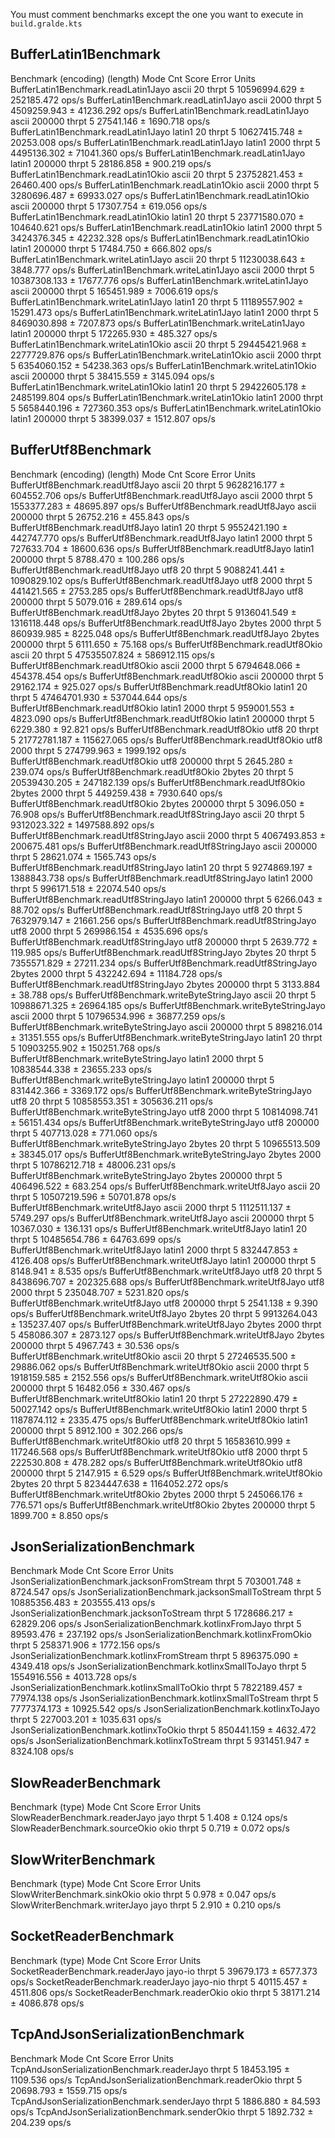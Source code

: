 You must comment benchmarks except the one you want to execute in `build.gralde.kts`

## BufferLatin1Benchmark

Benchmark                              (encoding)  (length)   Mode  Cnt         Score         Error  Units
BufferLatin1Benchmark.readLatin1Jayo        ascii        20  thrpt    5  10596994.629 ±  252185.472  ops/s
BufferLatin1Benchmark.readLatin1Jayo        ascii      2000  thrpt    5   4509259.943 ±   41236.292  ops/s
BufferLatin1Benchmark.readLatin1Jayo        ascii    200000  thrpt    5     27541.146 ±    1690.718  ops/s
BufferLatin1Benchmark.readLatin1Jayo       latin1        20  thrpt    5  10627415.748 ±   20253.008  ops/s
BufferLatin1Benchmark.readLatin1Jayo       latin1      2000  thrpt    5   4495136.302 ±   71041.360  ops/s
BufferLatin1Benchmark.readLatin1Jayo       latin1    200000  thrpt    5     28186.858 ±     900.219  ops/s
BufferLatin1Benchmark.readLatin1Okio        ascii        20  thrpt    5  23752821.453 ±   26460.400  ops/s
BufferLatin1Benchmark.readLatin1Okio        ascii      2000  thrpt    5   3280696.487 ±   69933.027  ops/s
BufferLatin1Benchmark.readLatin1Okio        ascii    200000  thrpt    5     17307.754 ±     619.056  ops/s
BufferLatin1Benchmark.readLatin1Okio       latin1        20  thrpt    5  23771580.070 ±  104640.621  ops/s
BufferLatin1Benchmark.readLatin1Okio       latin1      2000  thrpt    5   3424376.345 ±   42232.328  ops/s
BufferLatin1Benchmark.readLatin1Okio       latin1    200000  thrpt    5     17484.750 ±     666.802  ops/s
BufferLatin1Benchmark.writeLatin1Jayo       ascii        20  thrpt    5  11230038.643 ±    3848.777  ops/s
BufferLatin1Benchmark.writeLatin1Jayo       ascii      2000  thrpt    5  10387308.133 ±   17677.776  ops/s
BufferLatin1Benchmark.writeLatin1Jayo       ascii    200000  thrpt    5    165451.989 ±    7006.619  ops/s
BufferLatin1Benchmark.writeLatin1Jayo      latin1        20  thrpt    5  11189557.902 ±   15291.473  ops/s
BufferLatin1Benchmark.writeLatin1Jayo      latin1      2000  thrpt    5   8469030.898 ±    7207.873  ops/s
BufferLatin1Benchmark.writeLatin1Jayo      latin1    200000  thrpt    5    172265.930 ±     485.327  ops/s
BufferLatin1Benchmark.writeLatin1Okio       ascii        20  thrpt    5  29445421.968 ± 2277729.876  ops/s
BufferLatin1Benchmark.writeLatin1Okio       ascii      2000  thrpt    5   6354060.152 ±   54238.363  ops/s
BufferLatin1Benchmark.writeLatin1Okio       ascii    200000  thrpt    5     38415.559 ±    3145.094  ops/s
BufferLatin1Benchmark.writeLatin1Okio      latin1        20  thrpt    5  29422605.178 ± 2485199.804  ops/s
BufferLatin1Benchmark.writeLatin1Okio      latin1      2000  thrpt    5   5658440.196 ±  727360.353  ops/s
BufferLatin1Benchmark.writeLatin1Okio      latin1    200000  thrpt    5     38399.037 ±    1512.807  ops/s

## BufferUtf8Benchmark

Benchmark                                (encoding)  (length)   Mode  Cnt         Score         Error  Units
BufferUtf8Benchmark.readUtf8Jayo              ascii        20  thrpt    5   9628216.177 ±  604552.706  ops/s
BufferUtf8Benchmark.readUtf8Jayo              ascii      2000  thrpt    5   1553377.283 ±   48695.897  ops/s
BufferUtf8Benchmark.readUtf8Jayo              ascii    200000  thrpt    5     26752.216 ±     455.843  ops/s
BufferUtf8Benchmark.readUtf8Jayo             latin1        20  thrpt    5   9552421.190 ±  442747.770  ops/s
BufferUtf8Benchmark.readUtf8Jayo             latin1      2000  thrpt    5    727633.704 ±   18600.636  ops/s
BufferUtf8Benchmark.readUtf8Jayo             latin1    200000  thrpt    5      8788.470 ±     100.286  ops/s
BufferUtf8Benchmark.readUtf8Jayo               utf8        20  thrpt    5   9088241.441 ± 1090829.102  ops/s
BufferUtf8Benchmark.readUtf8Jayo               utf8      2000  thrpt    5    441421.565 ±    2753.285  ops/s
BufferUtf8Benchmark.readUtf8Jayo               utf8    200000  thrpt    5      5079.016 ±     289.614  ops/s
BufferUtf8Benchmark.readUtf8Jayo             2bytes        20  thrpt    5   9136041.549 ± 1316118.448  ops/s
BufferUtf8Benchmark.readUtf8Jayo             2bytes      2000  thrpt    5    860939.985 ±    8225.048  ops/s
BufferUtf8Benchmark.readUtf8Jayo             2bytes    200000  thrpt    5      6111.650 ±      75.168  ops/s
BufferUtf8Benchmark.readUtf8Okio              ascii        20  thrpt    5  47535507.824 ±  586912.115  ops/s
BufferUtf8Benchmark.readUtf8Okio              ascii      2000  thrpt    5   6794648.066 ±  454378.454  ops/s
BufferUtf8Benchmark.readUtf8Okio              ascii    200000  thrpt    5     29162.174 ±     925.027  ops/s
BufferUtf8Benchmark.readUtf8Okio             latin1        20  thrpt    5  47464701.930 ±  537044.644  ops/s
BufferUtf8Benchmark.readUtf8Okio             latin1      2000  thrpt    5    959001.553 ±    4823.090  ops/s
BufferUtf8Benchmark.readUtf8Okio             latin1    200000  thrpt    5      6229.380 ±      92.821  ops/s
BufferUtf8Benchmark.readUtf8Okio               utf8        20  thrpt    5  21772781.187 ±  115627.065  ops/s
BufferUtf8Benchmark.readUtf8Okio               utf8      2000  thrpt    5    274799.963 ±    1999.192  ops/s
BufferUtf8Benchmark.readUtf8Okio               utf8    200000  thrpt    5      2645.280 ±     239.074  ops/s
BufferUtf8Benchmark.readUtf8Okio             2bytes        20  thrpt    5  20539430.205 ±  247182.139  ops/s
BufferUtf8Benchmark.readUtf8Okio             2bytes      2000  thrpt    5    449259.438 ±    7930.640  ops/s
BufferUtf8Benchmark.readUtf8Okio             2bytes    200000  thrpt    5      3096.050 ±      76.908  ops/s
BufferUtf8Benchmark.readUtf8StringJayo        ascii        20  thrpt    5   9312023.322 ± 1497588.892  ops/s
BufferUtf8Benchmark.readUtf8StringJayo        ascii      2000  thrpt    5   4067493.853 ±  200675.481  ops/s
BufferUtf8Benchmark.readUtf8StringJayo        ascii    200000  thrpt    5     28621.074 ±    1565.743  ops/s
BufferUtf8Benchmark.readUtf8StringJayo       latin1        20  thrpt    5   9274869.197 ± 1388843.738  ops/s
BufferUtf8Benchmark.readUtf8StringJayo       latin1      2000  thrpt    5    996171.518 ±   22074.540  ops/s
BufferUtf8Benchmark.readUtf8StringJayo       latin1    200000  thrpt    5      6266.043 ±      88.702  ops/s
BufferUtf8Benchmark.readUtf8StringJayo         utf8        20  thrpt    5   7632979.147 ±   21661.256  ops/s
BufferUtf8Benchmark.readUtf8StringJayo         utf8      2000  thrpt    5    269986.154 ±    4535.696  ops/s
BufferUtf8Benchmark.readUtf8StringJayo         utf8    200000  thrpt    5      2639.772 ±     119.985  ops/s
BufferUtf8Benchmark.readUtf8StringJayo       2bytes        20  thrpt    5   7355571.829 ±   27211.234  ops/s
BufferUtf8Benchmark.readUtf8StringJayo       2bytes      2000  thrpt    5    432242.694 ±   11184.728  ops/s
BufferUtf8Benchmark.readUtf8StringJayo       2bytes    200000  thrpt    5      3133.884 ±      38.788  ops/s
BufferUtf8Benchmark.writeByteStringJayo       ascii        20  thrpt    5  10988671.325 ±   26964.185  ops/s
BufferUtf8Benchmark.writeByteStringJayo       ascii      2000  thrpt    5  10796534.996 ±   36877.259  ops/s
BufferUtf8Benchmark.writeByteStringJayo       ascii    200000  thrpt    5    898216.014 ±   31351.555  ops/s
BufferUtf8Benchmark.writeByteStringJayo      latin1        20  thrpt    5  10903255.902 ±  150251.768  ops/s
BufferUtf8Benchmark.writeByteStringJayo      latin1      2000  thrpt    5  10838544.338 ±   23655.233  ops/s
BufferUtf8Benchmark.writeByteStringJayo      latin1    200000  thrpt    5    831442.366 ±    3369.172  ops/s
BufferUtf8Benchmark.writeByteStringJayo        utf8        20  thrpt    5  10858553.351 ±  305636.211  ops/s
BufferUtf8Benchmark.writeByteStringJayo        utf8      2000  thrpt    5  10814098.741 ±   56151.434  ops/s
BufferUtf8Benchmark.writeByteStringJayo        utf8    200000  thrpt    5    407713.028 ±     771.060  ops/s
BufferUtf8Benchmark.writeByteStringJayo      2bytes        20  thrpt    5  10965513.509 ±   38345.017  ops/s
BufferUtf8Benchmark.writeByteStringJayo      2bytes      2000  thrpt    5  10786212.718 ±   48006.231  ops/s
BufferUtf8Benchmark.writeByteStringJayo      2bytes    200000  thrpt    5    406496.522 ±     683.254  ops/s
BufferUtf8Benchmark.writeUtf8Jayo             ascii        20  thrpt    5  10507219.596 ±   50701.878  ops/s
BufferUtf8Benchmark.writeUtf8Jayo             ascii      2000  thrpt    5   1112511.137 ±    5749.297  ops/s
BufferUtf8Benchmark.writeUtf8Jayo             ascii    200000  thrpt    5     10367.030 ±     136.131  ops/s
BufferUtf8Benchmark.writeUtf8Jayo            latin1        20  thrpt    5  10485654.786 ±   64763.699  ops/s
BufferUtf8Benchmark.writeUtf8Jayo            latin1      2000  thrpt    5    832447.853 ±    4126.408  ops/s
BufferUtf8Benchmark.writeUtf8Jayo            latin1    200000  thrpt    5      8148.941 ±       8.535  ops/s
BufferUtf8Benchmark.writeUtf8Jayo              utf8        20  thrpt    5   8438696.707 ±  202325.688  ops/s
BufferUtf8Benchmark.writeUtf8Jayo              utf8      2000  thrpt    5    235048.707 ±    5231.820  ops/s
BufferUtf8Benchmark.writeUtf8Jayo              utf8    200000  thrpt    5      2541.138 ±       9.390  ops/s
BufferUtf8Benchmark.writeUtf8Jayo            2bytes        20  thrpt    5   9913264.043 ±  135237.407  ops/s
BufferUtf8Benchmark.writeUtf8Jayo            2bytes      2000  thrpt    5    458086.307 ±    2873.127  ops/s
BufferUtf8Benchmark.writeUtf8Jayo            2bytes    200000  thrpt    5      4967.743 ±      30.536  ops/s
BufferUtf8Benchmark.writeUtf8Okio             ascii        20  thrpt    5  27246535.500 ±   29886.062  ops/s
BufferUtf8Benchmark.writeUtf8Okio             ascii      2000  thrpt    5   1918159.585 ±    2152.556  ops/s
BufferUtf8Benchmark.writeUtf8Okio             ascii    200000  thrpt    5     16482.056 ±     330.467  ops/s
BufferUtf8Benchmark.writeUtf8Okio            latin1        20  thrpt    5  27222890.479 ±   50027.142  ops/s
BufferUtf8Benchmark.writeUtf8Okio            latin1      2000  thrpt    5   1187874.112 ±    2335.475  ops/s
BufferUtf8Benchmark.writeUtf8Okio            latin1    200000  thrpt    5      8912.100 ±     302.266  ops/s
BufferUtf8Benchmark.writeUtf8Okio              utf8        20  thrpt    5  16583610.999 ±  117246.568  ops/s
BufferUtf8Benchmark.writeUtf8Okio              utf8      2000  thrpt    5    222530.808 ±     478.282  ops/s
BufferUtf8Benchmark.writeUtf8Okio              utf8    200000  thrpt    5      2147.915 ±       6.529  ops/s
BufferUtf8Benchmark.writeUtf8Okio            2bytes        20  thrpt    5   8234447.638 ± 1164052.272  ops/s
BufferUtf8Benchmark.writeUtf8Okio            2bytes      2000  thrpt    5    245066.176 ±     776.571  ops/s
BufferUtf8Benchmark.writeUtf8Okio            2bytes    200000  thrpt    5      1899.700 ±       8.850  ops/s

## JsonSerializationBenchmark

Benchmark                                         Mode  Cnt         Score        Error  Units
JsonSerializationBenchmark.jacksonFromStream     thrpt    5    703001.748 ±   8724.547  ops/s
JsonSerializationBenchmark.jacksonSmallToStream  thrpt    5  10885356.483 ± 203555.413  ops/s
JsonSerializationBenchmark.jacksonToStream       thrpt    5   1728686.217 ±  62829.206  ops/s
JsonSerializationBenchmark.kotlinxFromJayo       thrpt    5     89593.476 ±    237.192  ops/s
JsonSerializationBenchmark.kotlinxFromOkio       thrpt    5    258371.906 ±   1772.156  ops/s
JsonSerializationBenchmark.kotlinxFromStream     thrpt    5    896375.090 ±   4349.418  ops/s
JsonSerializationBenchmark.kotlinxSmallToJayo    thrpt    5   1554916.556 ±   4013.728  ops/s
JsonSerializationBenchmark.kotlinxSmallToOkio    thrpt    5   7822189.457 ±  77974.138  ops/s
JsonSerializationBenchmark.kotlinxSmallToStream  thrpt    5   7777374.173 ±  10925.542  ops/s
JsonSerializationBenchmark.kotlinxToJayo         thrpt    5    227003.201 ±   1035.631  ops/s
JsonSerializationBenchmark.kotlinxToOkio         thrpt    5    850441.159 ±   4632.472  ops/s
JsonSerializationBenchmark.kotlinxToStream       thrpt    5    931451.947 ±   8324.108  ops/s

## SlowReaderBenchmark

Benchmark                       (type)   Mode  Cnt  Score   Error  Units
SlowReaderBenchmark.readerJayo    jayo  thrpt    5  1.408 ± 0.124  ops/s
SlowReaderBenchmark.sourceOkio    okio  thrpt    5  0.719 ± 0.072  ops/s

## SlowWriterBenchmark

Benchmark                       (type)   Mode  Cnt  Score   Error  Units
SlowWriterBenchmark.sinkOkio      okio  thrpt    5  0.978 ± 0.047  ops/s
SlowWriterBenchmark.writerJayo    jayo  thrpt    5  2.910 ± 0.210  ops/s

## SocketReaderBenchmark

Benchmark                           (type)   Mode  Cnt      Score      Error  Units
SocketReaderBenchmark.readerJayo   jayo-io  thrpt    5  39679.173 ± 6577.373  ops/s
SocketReaderBenchmark.readerJayo  jayo-nio  thrpt    5  40115.457 ± 4511.806  ops/s
SocketReaderBenchmark.readerOkio      okio  thrpt    5  38171.214 ± 4086.878  ops/s

## TcpAndJsonSerializationBenchmark

Benchmark                                     Mode  Cnt      Score      Error  Units
TcpAndJsonSerializationBenchmark.readerJayo  thrpt    5  18453.195 ± 1109.536  ops/s
TcpAndJsonSerializationBenchmark.readerOkio  thrpt    5  20698.793 ± 1559.715  ops/s
TcpAndJsonSerializationBenchmark.senderJayo  thrpt    5   1886.880 ±   84.593  ops/s
TcpAndJsonSerializationBenchmark.senderOkio  thrpt    5   1892.732 ±  204.239  ops/s
